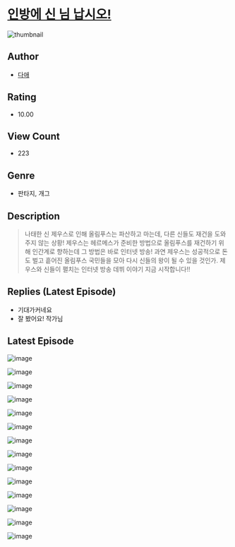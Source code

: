 # [인방에 신 님 납시오!](https://comic.naver.com/bestChallenge/list?titleId=810188)
![thumbnail](https://image-comic.pstatic.net/user_contents_data/challenge_comic/2023/05/23/341480/upload_7364568676611469409_480x623.jpeg)

## Author
- [다애](https://comic.naver.com/artistTitle?id=341480)

## Rating
- 10.00

## View Count
- 223

## Genre
- 판타지, 개그

## Description
> 나태한 신 제우스로 인해 올림푸스는 파산하고 마는데, 다른 신들도 재건을 도와주지 않는 상황! 제우스는 헤르메스가 준비한 방법으로 올림푸스를 재건하기 위해 인간계로 향하는데 그 방법은 바로 인터넷 방송! 과연 제우스는 성공적으로 돈도 벌고 흩어진 올림푸스 국민들을 모아 다시 신들의 왕이 될 수 있을 것인가. 제우스와 신들이 펼치는 인터넷 방송 데뷔 이야기 지금 시작합니다!!

## Replies (Latest Episode)
- 기대가커네요
- 잘 봤어요! 작가님

## Latest Episode
![image](https://image-comic.pstatic.net/user_contents_data/challenge_comic/2023/05/23/341480/upload_3473174951084701286.jpeg)

![image](https://image-comic.pstatic.net/user_contents_data/challenge_comic/2023/05/23/341480/upload_3617570497482798388.jpeg)

![image](https://image-comic.pstatic.net/user_contents_data/challenge_comic/2023/05/23/341480/upload_7220788869677409841.jpeg)

![image](https://image-comic.pstatic.net/user_contents_data/challenge_comic/2023/05/23/341480/upload_7291389602120938598.jpeg)

![image](https://image-comic.pstatic.net/user_contents_data/challenge_comic/2023/05/23/341480/upload_3977019540263547233.jpeg)

![image](https://image-comic.pstatic.net/user_contents_data/challenge_comic/2023/05/23/341480/upload_7075497388728989027.jpeg)

![image](https://image-comic.pstatic.net/user_contents_data/challenge_comic/2023/05/23/341480/upload_3907209553446647861.jpeg)

![image](https://image-comic.pstatic.net/user_contents_data/challenge_comic/2023/05/23/341480/upload_7004330412075345457.jpeg)

![image](https://image-comic.pstatic.net/user_contents_data/challenge_comic/2023/05/23/341480/upload_3689068457228513633.jpeg)

![image](https://image-comic.pstatic.net/user_contents_data/challenge_comic/2023/05/23/341480/upload_7147550374331232561.jpeg)

![image](https://image-comic.pstatic.net/user_contents_data/challenge_comic/2023/05/23/341480/upload_3690479121252036914.jpeg)

![image](https://image-comic.pstatic.net/user_contents_data/challenge_comic/2023/05/23/341480/upload_7147834066335904357.jpeg)

![image](https://image-comic.pstatic.net/user_contents_data/challenge_comic/2023/05/23/341480/upload_3702293352334648886.jpeg)

![image](https://image-comic.pstatic.net/user_contents_data/challenge_comic/2023/05/23/341480/upload_7220788835351093605.jpeg)
